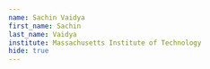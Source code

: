 ```yaml
---
name: Sachin Vaidya
first_name: Sachin
last_name: Vaidya
institute: Massachusetts Institute of Technology
hide: true
---
```

